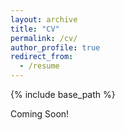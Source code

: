 ```yaml
---
layout: archive
title: "CV"
permalink: /cv/
author_profile: true
redirect_from:
  - /resume
---
```


{% include base_path %}

Coming Soon!
